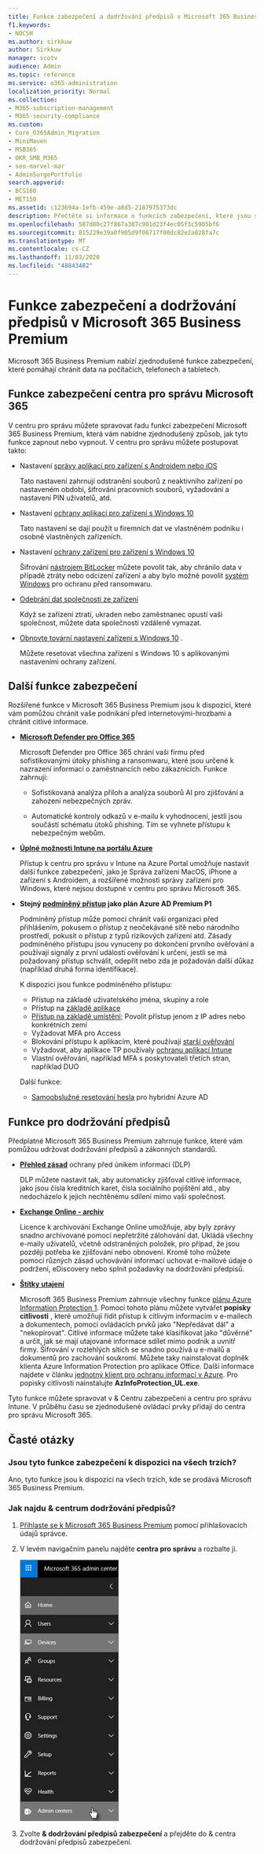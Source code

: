 ```yaml
---
title: Funkce zabezpečení a dodržování předpisů v Microsoft 365 Business Premium
f1.keywords:
- NOCSH
ms.author: sirkkuw
author: Sirkkuw
manager: scotv
audience: Admin
ms.topic: reference
ms.service: o365-administration
localization_priority: Normal
ms.collection:
- M365-subscription-management
- M365-security-compliance
ms.custom:
- Core_O365Admin_Migration
- MiniMaven
- MSB365
- OKR_SMB_M365
- seo-marvel-mar
- AdminSurgePortfolio
search.appverid:
- BCS160
- MET150
ms.assetid: c123694a-1efb-459e-a8d5-2187975373dc
description: Přečtěte si informace o funkcích zabezpečení, které jsou součástí Microsoft 365 Business Premium, a chrání vaše data na počítačích, telefonech a tabletech.
ms.openlocfilehash: 587d80c27f867a387c901d23f4ec05f3c5905bf6
ms.sourcegitcommit: 815229e39a0f905d9f06717f00dc82e2a028fa7c
ms.translationtype: MT
ms.contentlocale: cs-CZ
ms.lasthandoff: 11/03/2020
ms.locfileid: "48843482"
---
```

# <a name="microsoft-365-business-premium-security-and-compliance-features"></a>Funkce zabezpečení a dodržování předpisů v Microsoft 365 Business Premium

Microsoft 365 Business Premium nabízí zjednodušené funkce zabezpečení, které pomáhají chránit data na počítačích, telefonech a tabletech.
    
## <a name="microsoft-365-admin-center-security-features"></a>Funkce zabezpečení centra pro správu Microsoft 365

V centru pro správu můžete spravovat řadu funkcí zabezpečení Microsoft 365 Business Premium, která vám nabídne zjednodušený způsob, jak tyto funkce zapnout nebo vypnout. V centru pro správu můžete postupovat takto:
  
- Nastavení [správy aplikací pro zařízení s Androidem nebo iOS](app-protection-settings-for-android-and-ios.md) 
    
    Tato nastavení zahrnují odstranění souborů z neaktivního zařízení po nastaveném období, šifrování pracovních souborů, vyžadování a nastavení PIN uživatelů, atd.
    
- Nastavení [ochrany aplikací pro zařízení s Windows 10](protection-settings-for-windows-10-devices.md) 
    
    Tato nastavení se dají použít u firemních dat ve vlastněném podniku i osobně vlastněných zařízeních.
    
- Nastavení [ochrany zařízení pro zařízení s Windows 10](protection-settings-for-windows-10-pcs.md) 
    
    Šifrování [nástrojem BitLocker](https://go.microsoft.com/fwlink/p/?linkid=871405) můžete povolit tak, aby chránilo data v případě ztráty nebo odcizení zařízení a aby bylo možné povolit [systém Windows](https://docs.microsoft.com/windows/security/threat-protection/microsoft-defender-atp/enable-exploit-protection) pro ochranu před ransomwaru. 
    
- [Odebrání dat společnosti ze zařízení](remove-company-data.md)
    
    Když se zařízení ztratí, ukraden nebo zaměstnanec opustí vaši společnost, můžete data společnosti vzdáleně vymazat.
    
- [Obnovte tovární nastavení zařízení s Windows 10](reset-devices-to-factory-settings.md) . 
    
    Můžete resetovat všechna zařízení s Windows 10 s aplikovanými nastaveními ochrany zařízení.
    
## <a name="additional-security-features"></a>Další funkce zabezpečení 

Rozšířené funkce v Microsoft 365 Business Premium jsou k dispozici, které vám pomůžou chránit vaše podnikání před internetovými-hrozbami a chránit citlivé informace.
  
- **[Microsoft Defender pro Office 365](https://docs.microsoft.com/microsoft-365/security/office-365-security/office-365-atp)**
    
    Microsoft Defender pro Office 365 chrání vaši firmu před sofistikovanými útoky phishing a ransomwaru, které jsou určené k nazrazení informací o zaměstnancích nebo zákaznících. Funkce zahrnují:
    
  - Sofistikovaná analýza příloh a analýza souborů AI pro zjišťování a zahození nebezpečných zpráv.
    
  - Automatické kontroly odkazů v e-mailu k vyhodnocení, jestli jsou součástí schématu útoků phishing. Tím se vyhnete přístupu k nebezpečným webům.

- **[Úplné možnosti Intune na portálu Azure](https://go.microsoft.com/fwlink/p/?linkid=871403)**
    
    Přístup k centru pro správu v Intune na Azure Portal umožňuje nastavit další funkce zabezpečení, jako je Správa zařízení MacOS, iPhone a zařízení s Androidem, a rozšířené možnosti správy zařízení pro Windows, které nejsou dostupné v centru pro správu Microsoft 365.
- **Stejný [podmíněný přístup](https://docs.microsoft.com/azure/active-directory/conditional-access/overview) jako plán Azure AD Premium P1**


    Podmíněný přístup může pomoci chránit vaši organizaci před přihlášením, pokusem o přístup z neočekávané sítě nebo národního prostředí, pokusit o přístup z typů rizikových zařízení atd. Zásady podmíněného přístupu jsou vynuceny po dokončení prvního ověřování a používají signály z první události ověřování k určení, jestli se má požadovaný přístup schválit, odepřít nebo zda je požadován další důkaz (například druhá forma identifikace).

    K dispozici jsou funkce podmíněného přístupu:

    - Přístup na základě uživatelského jména, skupiny a role
    - Přístup na [základě aplikace](https://docs.microsoft.com/azure/active-directory/conditional-access/app-based-conditional-access) 
    - [Přístup na základě umístění](https://docs.microsoft.com/azure/active-directory/authentication/howto-registration-mfa-sspr-combined#conditional-access-policies-for-combined-registration);  Povolit přístup jenom z IP adres nebo konkrétních zemí 
    - Vyžadovat MFA pro Access
    - Blokování přístupu k aplikacím, které používají [starší ověřování](https://docs.microsoft.com/azure/active-directory/conditional-access/block-legacy-authentication)
    - Vyžadovat, aby aplikace TP používaly [ochranu aplikací Intune](https://docs.microsoft.com/azure/active-directory/conditional-access/app-protection-based-conditional-access)
    - Vlastní ověřování, například MFA s poskytovateli třetích stran, například DUO
   
    Další funkce:
    - [Samoobslužné resetování hesla](https://docs.microsoft.com/azure/active-directory/authentication/concept-sspr-customization) pro hybridní Azure AD
    
## <a name="compliance-features"></a>Funkce pro dodržování předpisů

Předplatné Microsoft 365 Business Premium zahrnuje funkce, které vám pomůžou udržovat dodržování předpisů a zákonných standardů.

- **[Přehled zásad](https://docs.microsoft.com/microsoft-365/compliance/data-loss-prevention-policies)** ochrany před únikem informací (DLP) 
    
    DLP můžete nastavit tak, aby automaticky zjišťoval citlivé informace, jako jsou čísla kreditních karet, čísla sociálního pojištění atd., aby nedocházelo k jejich nechtěnému sdílení mimo vaši společnost.
    
- **[Exchange Online - archiv](https://products.office.com/exchange/microsoft-exchange-online-archiving-email)**
    
    Licence k archivování Exchange Online umožňuje, aby byly zprávy snadno archivované pomocí nepřetržité zálohování dat. Ukládá všechny e-maily uživatelů, včetně odstraněných položek, pro případ, že jsou později potřeba ke zjišťování nebo obnovení. Kromě toho můžete pomocí různých zásad uchovávání informací uchovat e-mailové údaje o podržení, eDiscovery nebo splnit požadavky na dodržování předpisů.
    
- **[Štítky utajení](https://docs.microsoft.com/microsoft-365/compliance/sensitivity-labels)**

   Microsoft 365 Business Premium zahrnuje všechny funkce [plánu Azure Information Protection 1](https://go.microsoft.com/fwlink/p/?linkid=871407). Pomocí tohoto plánu můžete vytvářet **popisky citlivosti** , které umožňují řídit přístup k citlivým informacím v e-mailech a dokumentech, pomocí ovládacích prvků jako "Nepředávat dál" a "nekopírovat". Citlivé informace můžete také klasifikovat jako "důvěrné" a určit, jak se mají utajované informace sdílet mimo podnik a uvnitř firmy. Šifrování v rozlehlých sítích se snadno používá u e-mailů a dokumentů pro zachování soukromí. Můžete taky nainstalovat doplněk klienta Azure Information Protection pro aplikace Office. Další informace najdete v článku [jednotný klient pro ochranu informací v Azure](https://docs.microsoft.com/azure/information-protection/rms-client/unifiedlabelingclient-version-release-history). Pro popisky citlivosti nainstalujte **AzInfoProtection_UL.exe**.

Tyto funkce můžete spravovat v &amp; Centru zabezpečení a centru pro správu Intune. V průběhu času se zjednodušené ovládací prvky přidají do centra pro správu Microsoft 365.
  
    
## <a name="faq"></a>Časté otázky

 ### <a name="are-these-security-features-available-in-all-markets"></a>Jsou tyto funkce zabezpečení k dispozici na všech trzích?
  
Ano, tyto funkce jsou k dispozici na všech trzích, kde se prodává Microsoft 365 Business Premium.
  
### <a name="how-do-i-find-the-security-amp-compliance-center"></a>Jak najdu &amp; centrum dodržování předpisů?
  
1. [Přihlaste se k Microsoft 365 Business Premium](https://portal.microsoft.com/) pomocí přihlašovacích údajů správce. 
    
2. V levém navigačním panelu najděte **centra pro správu** a rozbalte ji. 
    
    ![V levém navigačním panelu centra pro správu Microsoftu 365 zvolte centra pro správu.](../media/fa4484f8-c637-45fd-a7bd-bdb3abfd6c03.png)
  
3. Zvolte **&amp; dodržování předpisů zabezpečení** a přejděte do &amp; centra dodržování předpisů zabezpečení.
